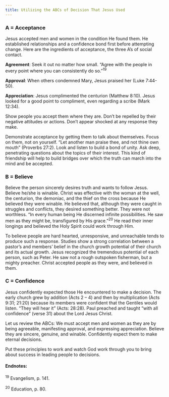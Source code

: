 ```yaml
---
title: Utilizing the ABCs of Decision That Jesus Used
---
```


### A = Acceptance

Jesus accepted men and women in the condition He found them. He established relationships and a confidence bond first before attempting change. Here are the ingredients of acceptance, the three A’s of social contact.

**Agreement**: Seek it out no matter how small. “Agree with the people in every point where you can consistently do so.”<sup>19</sup>

**Approval**: When others condemned Mary, Jesus praised her (Luke 7:44-50).

**Appreciation**: Jesus complimented the centurion (Matthew 8:10). Jesus looked for a good point to compliment, even regarding a scribe (Mark 12:34).

Show people you accept them where they are. Don’t be repelled by their negative attitudes or actions. Don’t appear shocked at any response they make.

Demonstrate acceptance by getting them to talk about themselves. Focus on them, not on yourself. “Let another man praise thee, and not thine own mouth” (Proverbs 27:2). Look and listen to build a bond of unity. Ask deep, penetrating questions about the topics of their interest. This kind of friendship will help to build bridges over which the truth can march into the mind and be accepted.

### B = Believe

Believe the person sincerely desires truth and wants to follow Jesus. Believe he/she is winable. Christ was effective with the woman at the well, the centurion, the demoniac, and the thief on the cross because He believed they were winable. He believed that, although they were caught in struggles and conflicts, they desired something better. They were not worthless. “In every human being He discerned infinite possibilities. He saw men as they might be, transfigured by His grace.”<sup>20</sup> He read their inner longings and believed the Holy Spirit could work through Him.

To believe people are hard hearted, unresponsive, and unreachable tends to produce such a response. Studies show a strong correlation between a pastor’s and members’ belief in the church growth potential of their church and its actual growth. Jesus recognized the tremendous potential of each person, such as Peter. He saw not a rough outspoken fisherman, but a mighty preacher. Christ accepted people as they were, and believed in them.

### C = Confidence

Jesus confidently expected those He encountered to make a decision. The early church grew by addition (Acts 2 – 4) and then by multiplication (Acts 9:31; 21:20) because its members were confident that the Gentiles would listen. “They will hear it” (Acts: 28:28). Paul preached and taught “with all confidence” (verse 31) about the Lord Jesus Christ.

Let us review the ABCs: We must accept men and women as they are by being agreeable, manifesting approval, and expressing appreciation. Believe they are sincere, genuine, and winable. Confidently expect them to make eternal decisions.

Put these principles to work and watch God work through you to bring about success in leading people to decisions.

#### Endnotes:

<sup>19</sup> Evangelism, p. 141.

<sup>20</sup> Education, p. 80.